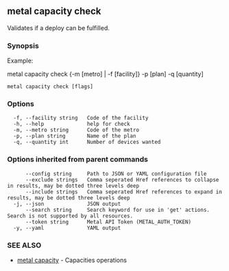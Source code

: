 ## metal capacity check

Validates if a deploy can be fulfilled.

### Synopsis

Example:

metal capacity check {-m [metro] | -f [facility]} -p [plan] -q [quantity]

	

```
metal capacity check [flags]
```

### Options

```
  -f, --facility string   Code of the facility
  -h, --help              help for check
  -m, --metro string      Code of the metro
  -p, --plan string       Name of the plan
  -q, --quantity int      Number of devices wanted
```

### Options inherited from parent commands

```
      --config string     Path to JSON or YAML configuration file
      --exclude strings   Comma seperated Href references to collapse in results, may be dotted three levels deep
      --include strings   Comma seperated Href references to expand in results, may be dotted three levels deep
  -j, --json              JSON output
      --search string     Search keyword for use in 'get' actions. Search is not supported by all resources.
      --token string      Metal API Token (METAL_AUTH_TOKEN)
  -y, --yaml              YAML output
```

### SEE ALSO

* [metal capacity](metal_capacity.md)	 - Capacities operations

